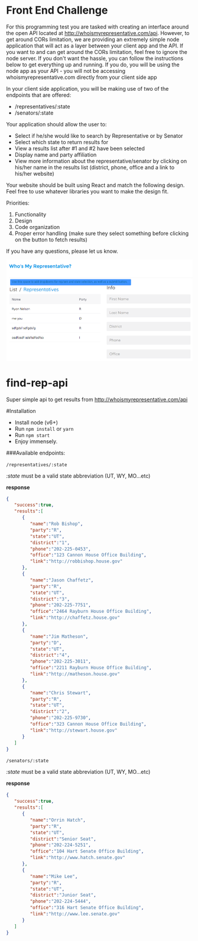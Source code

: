 # Front End Challenge
For this programming test you are tasked with creating an interface around 
the open API located at http://whoismyrepresentative.com/api. 
However, to get around CORs limitation, we are providing an extremely simple node application 
that will act as a layer between your client app and the API.  If you want to and can get around the CORs limitation, 
feel free to ignore the node server.  If you don't want the hassle, you can follow the instructions 
below to get everything up and running. If you do, you will be using the node app as your API - you will not be accessing whoismyrepresentative.com directly from your client side app

In your client side application, you will be making use of two of the endpoints that are offered: 

* /representatives/:state
* /senators/:state

Your application should allow the user to: 

* Select if he/she would like to search by Representative or by Senator
* Select which state to return results for
* View a results list after #1 and #2 have been selected
* Display name and party affiliation
* View more information about the representative/senator by clicking on his/her name in the results list (district,  phone, office and a link to his/her website)

Your website should be built using React and match the following design.
Feel free to use whatever libraries you want to make the design fit.

Priorities: 

1) Functionality
2) Design
3) Code organization
4) Proper error handling (make sure they select something before clicking on the button to fetch results)

If you have any questions, please let us know. 

![Example layout](example.png)


# find-rep-api
Super simple api to get results from http://whoismyrepresentative.com/api

#Installation

* Install node (v6+)
* Run `npm install` or `yarn`
* Run `npm start`
* Enjoy immensely.

###Available endpoints: 

`/representatives/:state`

_:state_ must be a valid state abbreviation (UT, WY, MO...etc)

**response**
```json
{  
   "success":true,
   "results":[  
      {  
         "name":"Rob Bishop",
         "party":"R",
         "state":"UT",
         "district":"1",
         "phone":"202-225-0453",
         "office":"123 Cannon House Office Building",
         "link":"http://robbishop.house.gov"
      },
      {  
         "name":"Jason Chaffetz",
         "party":"R",
         "state":"UT",
         "district":"3",
         "phone":"202-225-7751",
         "office":"2464 Rayburn House Office Building",
         "link":"http://chaffetz.house.gov"
      },
      {  
         "name":"Jim Matheson",
         "party":"D",
         "state":"UT",
         "district":"4",
         "phone":"202-225-3011",
         "office":"2211 Rayburn House Office Building",
         "link":"http://matheson.house.gov"
      },
      {  
         "name":"Chris Stewart",
         "party":"R",
         "state":"UT",
         "district":"2",
         "phone":"202-225-9730",
         "office":"323 Cannon House Office Building",
         "link":"http://stewart.house.gov"
      }
   ]
}
```

`/senators/:state`

_:state_ must be a valid state abbreviation (UT, WY, MO...etc)

**response**
```json
{  
   "success":true,
   "results":[  
      {  
         "name":"Orrin Hatch",
         "party":"R",
         "state":"UT",
         "district":"Senior Seat",
         "phone":"202-224-5251",
         "office":"104 Hart Senate Office Building",
         "link":"http://www.hatch.senate.gov"
      },
      {  
         "name":"Mike Lee",
         "party":"R",
         "state":"UT",
         "district":"Junior Seat",
         "phone":"202-224-5444",
         "office":"316 Hart Senate Office Building",
         "link":"http://www.lee.senate.gov"
      }
   ]
}
```


